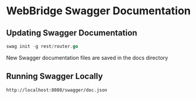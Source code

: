 # WebBridge Swagger Documentation

## Updating Swagger Documentation

```go
swag init -g rest/router.go
```

New Swagger documentation files are saved in the docs directory

## Running Swagger Locally

```http
http://localhost:8080/swagger/doc.json
```
